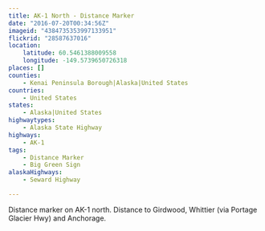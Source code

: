 ```yaml
---
title: AK-1 North - Distance Marker
date: "2016-07-20T00:34:56Z"
imageid: "4384735353997133951"
flickrid: "28587637016"
location:
    latitude: 60.5461388009558
    longitude: -149.5739650726318
places: []
counties:
    - Kenai Peninsula Borough|Alaska|United States
countries:
    - United States
states:
    - Alaska|United States
highwaytypes:
    - Alaska State Highway
highways:
    - AK-1
tags:
    - Distance Marker
    - Big Green Sign
alaskaHighways:
    - Seward Highway

---
```

Distance marker on AK-1 north.  Distance to Girdwood, Whittier (via Portage Glacier Hwy) and Anchorage.